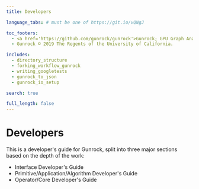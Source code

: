 ```yaml
---
title: Developers

language_tabs: # must be one of https://git.io/vQNgJ

toc_footers:
  - <a href='https://github.com/gunrock/gunrock'>Gunrock; GPU Graph Analytics</a>
  - Gunrock © 2019 The Regents of the University of California.

includes:
  - directory_structure
  - forking_workflow_gunrock
  - writing_googletests
  - gunrock_to_json
  - gunrock_io_setup

search: true

full_length: false
---
```


# Developers

This is a developer's guide for Gunrock, split into three major sections based on the depth of the work:

  - Interface Developer's Guide
  - Primitive/Application/Algorithm Developer's Guide
  - Operator/Core Developer's Guide
